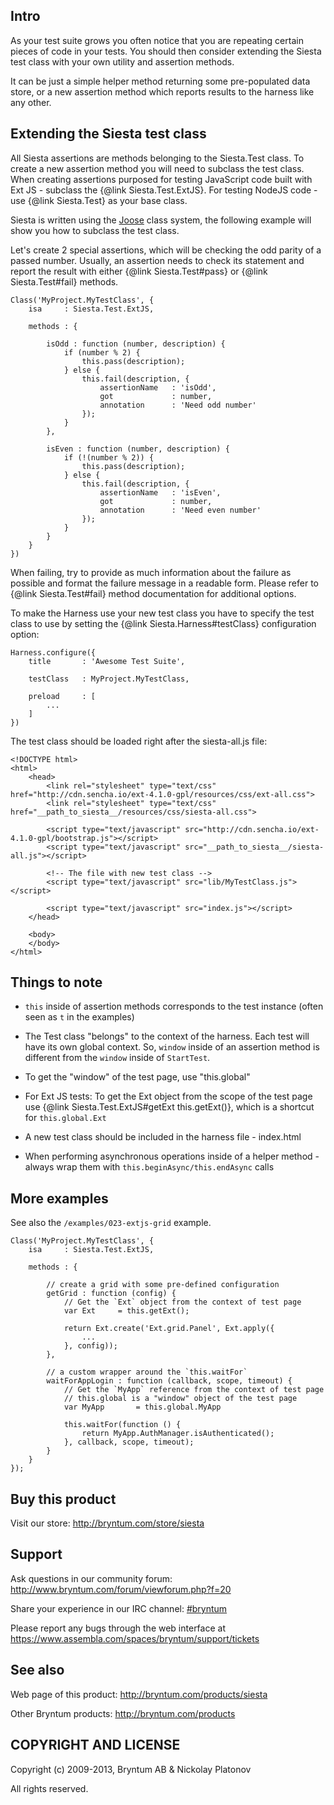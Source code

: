 Intro
---------

As your test suite grows you often notice that you are repeating certain pieces of code in your tests. You should then consider extending the Siesta test class with your own utility and assertion methods.

It can be just a simple helper method returning some pre-populated data store, or a new assertion method which reports results to the harness like any other.

Extending the Siesta test class
---------

All Siesta assertions are methods belonging to the Siesta.Test class. To create a new assertion method you will need to subclass the test class.
When creating assertions purposed for testing JavaScript code built with Ext JS - subclass the {@link Siesta.Test.ExtJS}. For testing NodeJS code - use {@link Siesta.Test} as your base class.

Siesta is written using the [Joose](http://joose.it) class system, the following example will show you how to subclass the test class.

Let's create 2 special assertions, which will be checking the odd parity of a passed number. Usually, an assertion needs to check its statement and report the result 
with either {@link Siesta.Test#pass} or {@link Siesta.Test#fail} methods. 

    Class('MyProject.MyTestClass', {
        isa     : Siesta.Test.ExtJS,
        
        methods : {
            
            isOdd : function (number, description) {
                if (number % 2) {
                    this.pass(description);
                } else {
                    this.fail(description, {
                        assertionName   : 'isOdd',
                        got             : number,
                        annotation      : 'Need odd number'
                    });
                }
            },
             
            isEven : function (number, description) {
                if (!(number % 2)) {
                    this.pass(description);
                } else {
                    this.fail(description, {
                        assertionName   : 'isEven',
                        got             : number,
                        annotation      : 'Need even number'
                    });
                }
            }
        }
    })
    
When failing, try to provide as much information about the failure as possible and format the failure message in a readable form. Please refer to {@link Siesta.Test#fail}
method documentation for additional options.

To make the Harness use your new test class you have to specify the test class to use by setting the {@link Siesta.Harness#testClass} configuration option:

    Harness.configure({
        title       : 'Awesome Test Suite',
        
        testClass   : MyProject.MyTestClass,
        
        preload     : [
            ...
        ]
    })

The test class should be loaded right after the siesta-all.js file:

    <!DOCTYPE html>
    <html>
        <head>
            <link rel="stylesheet" type="text/css" href="http://cdn.sencha.io/ext-4.1.0-gpl/resources/css/ext-all.css">
            <link rel="stylesheet" type="text/css" href="__path_to_siesta__/resources/css/siesta-all.css">
            
            <script type="text/javascript" src="http://cdn.sencha.io/ext-4.1.0-gpl/bootstrap.js"></script>
            <script type="text/javascript" src="__path_to_siesta__/siesta-all.js"></script>
            
            <!-- The file with new test class -->
            <script type="text/javascript" src="lib/MyTestClass.js"></script>
            
            <script type="text/javascript" src="index.js"></script>
        </head>
        
        <body>
        </body>
    </html>


Things to note
---------

- `this` inside of assertion methods corresponds to the test instance (often seen as `t` in the examples)

- The Test class "belongs" to the context of the harness. Each test will have its own global context. So, `window` inside of an assertion method is different from the `window` inside of `StartTest`.

- To get the "window" of the test page, use "this.global"

- For Ext JS tests: To get the Ext object from the scope of the test page use {@link Siesta.Test.ExtJS#getExt this.getExt()}, which is a shortcut for `this.global.Ext`

- A new test class should be included in the harness file - index.html

- When performing asynchronous operations inside of a helper method - always wrap them with `this.beginAsync/this.endAsync` calls


More examples
--------- 

See also the `/examples/023-extjs-grid` example.

    Class('MyProject.MyTestClass', {
        isa     : Siesta.Test.ExtJS,
        
        methods : {
            
            // create a grid with some pre-defined configuration
            getGrid : function (config) {
                // Get the `Ext` object from the context of test page
                var Ext     = this.getExt();
                
                return Ext.create('Ext.grid.Panel', Ext.apply({
                    ...
                }, config));
            },
            
            // a custom wrapper around the `this.waitFor`
            waitForAppLogin : function (callback, scope, timeout) {
                // Get the `MyApp` reference from the context of test page
                // this.global is a "window" object of the test page
                var MyApp       = this.global.MyApp
            
                this.waitFor(function () {
                    return MyApp.AuthManager.isAuthenticated();
                }, callback, scope, timeout);
            } 
        }
    });



Buy this product
---------

Visit our store: <http://bryntum.com/store/siesta>


Support
---------

Ask questions in our community forum: <http://www.bryntum.com/forum/viewforum.php?f=20>

Share your experience in our IRC channel: [#bryntum](http://webchat.freenode.net/?randomnick=1&channels=bryntum&prompt=1)

Please report any bugs through the web interface at <https://www.assembla.com/spaces/bryntum/support/tickets>


See also
---------

Web page of this product: <http://bryntum.com/products/siesta>

Other Bryntum products: <http://bryntum.com/products>


COPYRIGHT AND LICENSE
---------

Copyright (c) 2009-2013, Bryntum AB & Nickolay Platonov

All rights reserved.